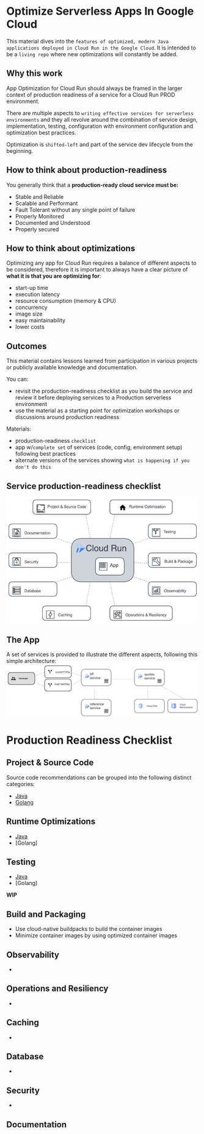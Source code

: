 # Optimize Serverless Apps In Google Cloud

This material dives into the `features of optimized, modern Java applications deployed in Cloud Run in the Google Cloud`. It is intended to be a `living repo` where new optimizations will constantly be added.

## Why this work
App Optimization for Cloud Run should always be framed in the larger context of production readiness of a service for a Cloud Run PROD environment. 

There are multiple aspects to `writing effective services for serverless environments` and they all revolve around the combination of service design, implementation, testing, configuration with environment configuration and optimization best practices. 

Optimization is `shifted-left` and part of the service dev lifecycle from the beginning.

## How to think about production-readiness 
You generally think that a **production-ready cloud service must be:**
* Stable and Reliable
* Scalable and Performant
* Fault Tolerant without any single point of failure
* Properly Monitored
* Documented and Understood
* Properly secured

## How to think about optimizations
Optimizing any app for Cloud Run requires a balance of different aspects to be considered, therefore it is important to always have a clear picture of **what it is that you are optimizing for**:
* start-up time
* execution latency
* resource consumption (memory & CPU)
* concurrency
* image size
* easy maintainability
* lower costs

## Outcomes
This material contains lessons learned from participation in various projects or publicly available knowledge and documentation. 

You can:
* revisit the production-readiness checklist as you build the service and review it before deploying services to a Production serverless environment
* use the material as a starting point for optimization workshops or discussions around production readiness

Materials:
* production-readiness `checklist`
* app w/`complete set` of services (code, config, environment setup) following best practices
* alternate versions of the services showing `what is happening if you don't do this`

## Service production-readiness checklist

![Production Readiness Checklist](images/Main.png)

## The App
A set of services is provided to illustrate the different aspects, following this simple architecture:
![App](images/AppArch.png)

# Production Readiness Checklist 

## Project & Source Code
Source code recommendations can be grouped into the following distinct categories:

* [Java](docs/checklists/java/Code.md)
* [Golang]()

## Runtime Optimizations

* [Java](docs/checklists/java/JVM.md)
* [Golang]

## Testing 

* [Java](docs/checklists/java/Test.md)
* [Golang]

**WIP**

## Build and Packaging
* Use cloud-native buildpacks to build the container images
* Minimize container images by using optimized container images

## Observability
* 

## Operations and Resiliency
* 

## Caching 
* 
## Database 
* 
## Security
* 

## Documentation